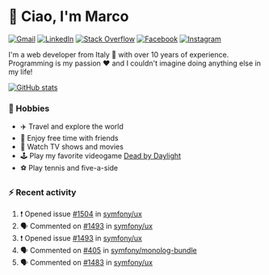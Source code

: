# 👋 Ciao, I'm Marco

[![Gmail](https://img.shields.io/badge/Gmail-%23BB001B?style=flat-square&logo=gmail&logoColor=white)](mailto:gremo1982@gmail.com)
[![LinkedIn](https://img.shields.io/badge/LinkedIn-%230e76a8?style=flat-square&logo=linkedin)](https://www.linkedin.com/in/marco-polichetti)
[![Stack Overflow](https://img.shields.io/stackexchange/stackoverflow/r/220180?style=flat&logo=stackoverflow&label=Stack%20Overflow&color=%23F47F24)](https://stackoverflow.com/users/220180)
[![Facebook](https://img.shields.io/badge/-Facebook-%234267B2?style=flat-square&logo=facebook&logoColor=white)](https://www.facebook.com/marco.poliketti)
[![Instagram](https://img.shields.io/badge/-Instagram-%23C13584?style=flat-square&logo=instagram&logoColor=white)](https://www.instagram.com/marco.gremo)

I'm a web developer from Italy 🍕 with over 10 years of experience. Programming is my passion ❤️ and I couldn't imagine doing anything else in my life!

[![GitHub stats](https://github-readme-stats.vercel.app/api?username=gremo&show_icons=true&rank_icon=github&theme=transparent)](https://github.com/anuraghazra/github-readme-stats)

### 📅 Hobbies

- ✈️ Travel and explore the world
- 🍻 Enjoy free time with friends
- 🎥 Watch TV shows and movies
- 🕹️ Play my favorite videogame [Dead by Daylight](https://deadbydaylight.com)
- ⚽ Play tennis and five-a-side

### ⚡ Recent activity

<!--START_SECTION:activity-->
1. ❗ Opened issue [#1504](https://github.com/symfony/ux/issues/1504) in [symfony/ux](https://github.com/symfony/ux)
2. 🗣 Commented on [#1493](https://github.com/symfony/ux/issues/1493#issuecomment-1946814644) in [symfony/ux](https://github.com/symfony/ux)
3. ❗ Opened issue [#1493](https://github.com/symfony/ux/issues/1493) in [symfony/ux](https://github.com/symfony/ux)
4. 🗣 Commented on [#405](https://github.com/symfony/monolog-bundle/issues/405#issuecomment-1941290329) in [symfony/monolog-bundle](https://github.com/symfony/monolog-bundle)
5. 🗣 Commented on [#1483](https://github.com/symfony/ux/issues/1483#issuecomment-1937005465) in [symfony/ux](https://github.com/symfony/ux)
<!--END_SECTION:activity-->
